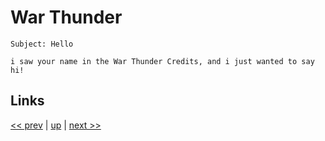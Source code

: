 # War Thunder

    Subject: Hello

    i saw your name in the War Thunder Credits, and i just wanted to say hi!

## Links

[<< prev](../2022/2022-12-15.md) | [up](../) | [next >> ](2023-06-24.md)
